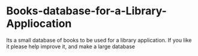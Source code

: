 # Books-database-for-a-Library-Appliocation
Its a small database of books to be used for a library application. If you like it please help improve it, and make a large database

